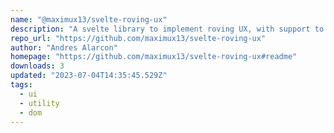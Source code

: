 ```yaml
---
name: "@maximux13/svelte-roving-ux"
description: "A svelte library to implement roving UX, with support to keyboard navigation and focus management and more."
repo_url: "https://github.com/maximux13/svelte-roving-ux"
author: "Andres Alarcon"
homepage: "https://github.com/maximux13/svelte-roving-ux#readme"
downloads: 3
updated: "2023-07-04T14:35:45.529Z"
tags: 
  - ui
  - utility
  - dom
---
```

